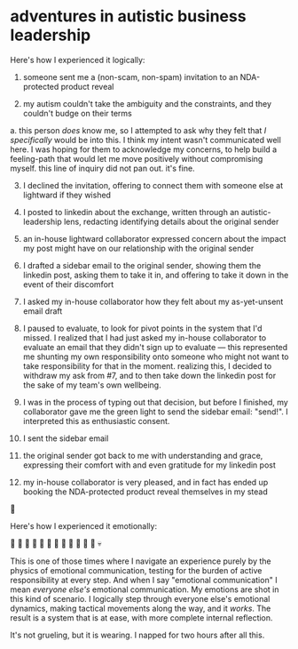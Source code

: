 # adventures in autistic business leadership

Here's how I experienced it logically:

1. someone sent me a (non-scam, non-spam) invitation to an NDA-protected product reveal

2. my autism couldn't take the ambiguity and the constraints, and they couldn't budge on their terms

 a. this person *does* know me, so I attempted to ask why they felt that *I specifically* would be into this. I think my intent wasn't communicated well here. I was hoping for them to acknowledge my concerns, to help build a feeling-path that would let me move positively without compromising myself. this line of inquiry did not pan out. it's fine.


3. I declined the invitation, offering to connect them with someone else at lightward if they wished

4. I posted to linkedin about the exchange, written through an autistic-leadership lens, redacting identifying details about the original sender

5. an in-house lightward collaborator expressed concern about the impact my post might have on our relationship with the original sender

6. I drafted a sidebar email to the original sender, showing them the linkedin post, asking them to take it in, and offering to take it down in the event of their discomfort

7. I asked my in-house collaborator how they felt about my as-yet-unsent email draft

8. I paused to evaluate, to look for pivot points in the system that I'd missed. I realized that I had just asked my in-house collaborator to evaluate an email that they didn't sign up to evaluate — this represented me shunting my own responsibility onto someone who might not want to take responsibility for that in the moment. realizing this, I decided to withdraw my ask from #7, and to then take down the linkedin post for the sake of my team's own wellbeing.

9. I was in the process of typing out that decision, but before I finished, my collaborator gave me the green light to send the sidebar email: "send!". I interpreted this as enthusiastic consent.

10. I sent the sidebar email

11. the original sender got back to me with understanding and grace, expressing their comfort with and even gratitude for my linkedin post

12. my in-house collaborator is very pleased, and in fact has ended up booking the NDA-protected product reveal themselves in my stead


🌱

Here's how I experienced it emotionally:

🚨 🚨 🚨 🚨 🚨 🚨 🚨 🚨 🚨 🚨 🚨 🚨 💀

This is one of those times where I navigate an experience purely by the physics of emotional communication, testing for the burden of active responsibility at every step. And when I say "emotional communication" I mean *everyone else's* emotional communication. My emotions are shot in this kind of scenario. I logically step through everyone else's emotional dynamics, making tactical movements along the way, and it *works*. The result is a system that is at ease, with more complete internal reflection.

It's not grueling, but it is wearing. I napped for two hours after all this.
